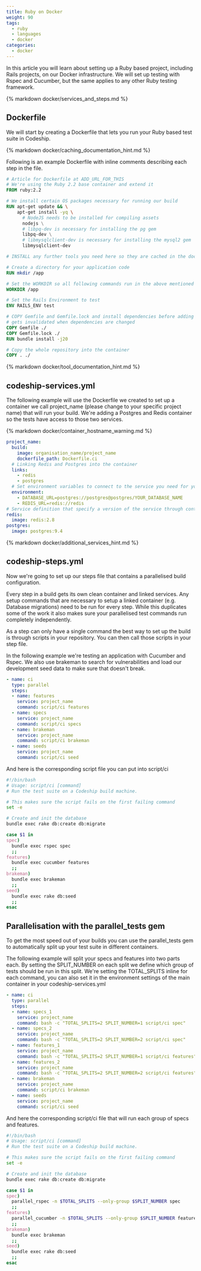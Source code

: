```yaml
---
title: Ruby on Docker
weight: 90
tags:
  - ruby
  - languages
  - docker
categories:
  - docker
---
```

In this article you will learn about setting up a Ruby based project, including Rails projects, on our Docker infrastructure. We will set up testing with Rspec and Cucumber, but the same applies to any other Ruby testing framework.

{% markdown docker/services_and_steps.md %}

## Dockerfile
We will start by creating a Dockerfile that lets you run your Ruby based test suite in Codeship.

{% markdown docker/caching_documentation_hint.md %}

Following is an example Dockerfile with inline comments describing each step in the file.

```Dockerfile
# Article for Dockerfile at ADD_URL_FOR_THIS
# We're using the Ruby 2.2 base container and extend it
FROM ruby:2.2

# We install certain OS packages necessary for running our build
RUN apt-get update && \
    apt-get install -yq \
      # NodeJS needs to be installed for compiling assets
      nodejs \
      # libpq-dev is necessary for installing the pg gem
      libpq-dev \
      # libmysqlclient-dev is necessary for installing the mysql2 gem
      libmysqlclient-dev

# INSTALL any further tools you need here so they are cached in the docker build

# Create a directory for your application code
RUN mkdir /app

# Set the WORKDIR so all following commands run in the above mentioned directory
WORKDIR /app

# Set the Rails Environment to test
ENV RAILS_ENV test

# COPY Gemfile and Gemfile.lock and install dependencies before adding the full code so the cache only
# gets invalidated when dependencies are changed
COPY Gemfile ./
COPY Gemfile.lock ./
RUN bundle install -j20

# Copy the whole repository into the container
COPY . ./
```

{% markdown docker/tool_documentation_hint.md %}

## codeship-services.yml

The following example will use the Dockerfile we created to set up a container we call project_name (please change to your specific project name) that will run your build. We're adding a Postgres and Redis container so the tests have access to those two services.

{% markdown docker/container_hostname_warning.md %}

```yaml
project_name:
  build:
    image: organisation_name/project_name
    dockerfile_path: Dockerfile.ci
  # Linking Redis and Postgres into the container
  links:
    - redis
    - postgres
  # Set environment variables to connect to the service you need for your build
  environment:
    - DATABASE_URL=postgres://postgres@postgres/YOUR_DATABASE_NAME
    - REDIS_URL=redis://redis
# Service definition that specify a version of the service through container tags
redis:
  image: redis:2.8
postgres:
  image: postgres:9.4
```

{% markdown docker/additional_services_hint.md %}

## codeship-steps.yml

Now we're going to set up our steps file that contains a parallelised build configuration.

Every step in a build gets its own clean container and linked services. Any setup commands that are necessary to setup a linked container (e.g. Database migrations) need to be run for every step. While this duplicates some of the work it also makes sure your parallelised test commands run completely independently.

As a step can only have a single command the best way to set up the build is through scripts in your repository. You can then call those scripts in your step file.

In the following example we're testing an application with Cucumber and Rspec. We also use brakeman to search for vulnerabilities and load our development seed data to make sure that doesn't break.

```yaml
- name: ci
  type: parallel
  steps:
  - name: features
    service: project_name
    command: script/ci features
  - name: specs
    service: project_name
    command: script/ci specs
  - name: brakeman
    service: project_name
    command: script/ci brakeman
  - name: seeds
    service: project_name
    command: script/ci seed
```

And here is the corresponding script file you can put into script/ci

```bash
#!/bin/bash
# Usage: script/ci [command]
# Run the test suite on a Codeship build machine.

# This makes sure the script fails on the first failing command
set -e

# Create and init the database
bundle exec rake db:create db:migrate

case $1 in
spec)
  bundle exec rspec spec
  ;;
features)
  bundle exec cucumber features
  ;;
brakeman)
  bundle exec brakeman
  ;;
seed)
  bundle exec rake db:seed
  ;;
esac
```

## Parallelisation with the parallel_tests gem

To get the most speed out of your builds you can use the parallel_tests gem to automatically split up your test suite in different containers.

The following example will split your specs and features into two parts each. By setting the SPLIT_NUMBER on each split we define which group of tests should be run in this split. We're setting the TOTAL_SPLITS inline for each command, you can also set it in the environment settings of the main container in your codeship-services.yml

```yaml
- name: ci
  type: parallel
  steps:
  - name: specs_1
    service: project_name
    command: bash -c "TOTAL_SPLITS=2 SPLIT_NUMBER=1 script/ci spec"
  - name: specs_2
    service: project_name
    command: bash -c "TOTAL_SPLITS=2 SPLIT_NUMBER=2 script/ci spec"
  - name: features_1
    service: project_name
    command: bash -c "TOTAL_SPLITS=2 SPLIT_NUMBER=1 script/ci features"
  - name: features_2
    service: project_name
    command: bash -c "TOTAL_SPLITS=2 SPLIT_NUMBER=2 script/ci features"
  - name: brakeman
    service: project_name
    command: script/ci brakeman
  - name: seeds
    service: project_name
    command: script/ci seed
```

And here the corresponding script/ci file that will run each group of specs and features.

```bash
#!/bin/bash
# Usage: script/ci [command]
# Run the test suite on a Codeship build machine.

# This makes sure the script fails on the first failing command
set -e

# Create and init the database
bundle exec rake db:create db:migrate

case $1 in
spec)
  parallel_rspec -n $TOTAL_SPLITS --only-group $SPLIT_NUMBER spec
  ;;
features)
  parallel_cucumber -n $TOTAL_SPLITS --only-group $SPLIT_NUMBER features
  ;;
brakeman)
  bundle exec brakeman
  ;;
seed)
  bundle exec rake db:seed
  ;;
esac
```
